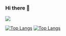 ### Hi there 👋

<!--
**OtavioTadeu/OtavioTadeu** is a ✨ _special_ ✨ repository because its `README.md` (this file) appears on your GitHub profile.

Here are some ideas to get you started:

- 🔭 I’m currently working on school projects
- 🌱 I’m currently learning c#, html and css
- 📫 How to reach me: otaviotadeu244@gmail.com
-->
<img src="https://github-readme-stats.vercel.app/api?username=OtavioTadeu&show_icons=true" />
</picture>

[![Top Langs](https://github-readme-stats.vercel.app/api/top-langs/?username=OtavioTadeu&hide_progress=true)](https://github.com/anuraghazra/github-readme-stats)
[![Top Langs](https://github-readme-stats.vercel.app/api/top-langs/?username=OtavioTadeu&layout=compact&theme=dark)](https://github.com/mav-26/github-readme-stats)
